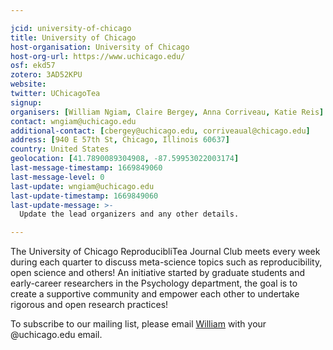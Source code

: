 ```yaml
---

jcid: university-of-chicago
title: University of Chicago
host-organisation: University of Chicago
host-org-url: https://www.uchicago.edu/
osf: ekd57
zotero: 3AD52KPU
website: 
twitter: UChicagoTea
signup: 
organisers: [William Ngiam, Claire Bergey, Anna Corriveau, Katie Reis]
contact: wngiam@uchicago.edu
additional-contact: [cbergey@uchicago.edu, corriveaual@chicago.edu]
address: [940 E 57th St, Chicago, Illinois 60637]
country: United States
geolocation: [41.7890089304908, -87.59953022003174]
last-message-timestamp: 1669849060
last-message-level: 0
last-update: wngiam@uchicago.edu
last-update-timestamp: 1669849060
last-update-message: >-
  Update the lead organizers and any other details.

---
```


The University of Chicago ReproducibliTea Journal Club meets every week during each quarter to discuss meta-science topics such as reproducibility, open science and others! An initiative started by graduate students and early-career researchers in the Psychology department, the goal is to create a supportive community and empower each other to undertake rigorous and open research practices!

To subscribe to our mailing list, please email [William](mailto:wngiam@uchicago.edu) with your @uchicago.edu email.
